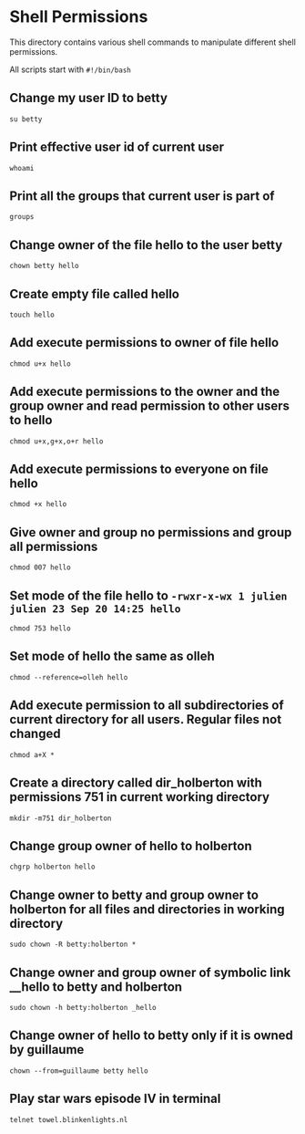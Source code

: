 # Shell Permissions
This directory contains various shell commands to manipulate different shell permissions. 

All scripts start with `#!/bin/bash`

## Change my user ID to betty
```
su betty
```

## Print effective user id of current user
```
whoami
```

## Print all the groups that current user is part of 
```
groups
```

## Change owner of the file hello to the user betty
```
chown betty hello
```

## Create empty file called hello 
```
touch hello
```

## Add execute permissions to owner of file hello
```
chmod u+x hello
```

## Add execute permissions to the owner and the group owner and read permission to other users to hello
```
chmod u+x,g+x,o+r hello
```

## Add execute permissions to everyone on file hello 
```
chmod +x hello
```

## Give owner and group no permissions and group all permissions
```
chmod 007 hello
```

## Set mode of the file hello to `-rwxr-x-wx 1 julien julien 23 Sep 20 14:25 hello`
```
chmod 753 hello
```

## Set mode of hello the same as olleh
```
chmod --reference=olleh hello
```

## Add execute permission to all subdirectories of current directory for all users. Regular files not changed
```
chmod a+X *
```

## Create a directory called dir_holberton with permissions 751 in current working directory
```
mkdir -m751 dir_holberton
```

## Change group owner of hello to holberton
```
chgrp holberton hello
```

## Change owner to betty and group owner to holberton for all files and directories in working directory
```
sudo chown -R betty:holberton *
```

## Change owner and group owner of symbolic link __hello to betty and holberton
```
sudo chown -h betty:holberton _hello
```

## Change owner of hello to betty only if it is owned by guillaume
```
chown --from=guillaume betty hello
```

## Play star wars episode IV in terminal
```
telnet towel.blinkenlights.nl
```


